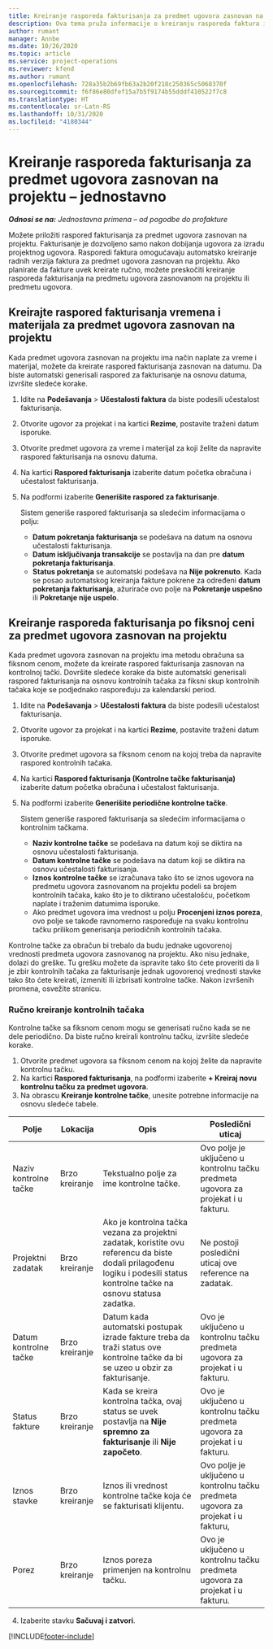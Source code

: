 ```yaml
---
title: Kreiranje rasporeda fakturisanja za predmet ugovora zasnovan na projektu – jednostavno
description: Ova tema pruža informacije o kreiranju rasporeda faktura i kontrolnih tačaka.
author: rumant
manager: Annbe
ms.date: 10/26/2020
ms.topic: article
ms.service: project-operations
ms.reviewer: kfend
ms.author: rumant
ms.openlocfilehash: 728a35b2b69fb63a2b20f218c250365c5068370f
ms.sourcegitcommit: f6f86e80dfef15a7b5f9174b55dddf410522f7c8
ms.translationtype: HT
ms.contentlocale: sr-Latn-RS
ms.lasthandoff: 10/31/2020
ms.locfileid: "4180344"
---
```

# <a name="create-invoice-schedules-on-a-project-based-contract-line---lite"></a>Kreiranje rasporeda fakturisanja za predmet ugovora zasnovan na projektu – jednostavno

_**Odnosi se na:** Jednostavna primena – od pogodbe do profakture_

Možete priložiti raspored fakturisanja za predmet ugovora zasnovan na projektu. Fakturisanje je dozvoljeno samo nakon dobijanja ugovora za izradu projektnog ugovora. Rasporedi faktura omogućavaju automatsko kreiranje radnih verzija faktura za predmet ugovora zasnovan na projektu. Ako planirate da fakture uvek kreirate ručno, možete preskočiti kreiranje rasporeda fakturisanja na predmetu ugovora zasnovanom na projektu ili predmetu ugovora.

## <a name="create-a-time-and-material-invoice-schedule-for-a-project-based-contract-line"></a>Kreirajte raspored fakturisanja vremena i materijala za predmet ugovora zasnovan na projektu

Kada predmet ugovora zasnovan na projektu ima način naplate za vreme i materijal, možete da kreirate raspored fakturisanja zasnovan na datumu. Da biste automatski generisali raspored za fakturisanje na osnovu datuma, izvršite sledeće korake.

1. Idite na **Podešavanja** > **Učestalosti faktura** da biste podesili učestalost fakturisanja.
2. Otvorite ugovor za projekat i na kartici **Rezime**, postavite traženi datum isporuke.
3. Otvorite predmet ugovora za vreme i materijal za koji želite da napravite raspored fakturisanja na osnovu datuma. 
4. Na kartici **Raspored fakturisanja** izaberite datum početka obračuna i učestalost fakturisanja. 
5. Na podformi izaberite **Generišite raspored za fakturisanje**.

    Sistem generiše raspored fakturisanja sa sledećim informacijama o polju:

    - **Datum pokretanja fakturisanja** se podešava na datum na osnovu učestalosti fakturisanja.
    - **Datum isključivanja transakcije** se postavlja na dan pre **datum pokretanja fakturisanja**.
    - **Status pokretanja** se automatski podešava na **Nije pokrenuto**. Kada se posao automatskog kreiranja fakture pokrene za određeni **datum pokretanja fakturisanja**, ažuriraće ovo polje na **Pokretanje uspešno** ili **Pokretanje nije uspelo**.

## <a name="create-a-fixed-price-invoice-schedule-for-a-project-based-contract-line"></a>Kreiranje rasporeda fakturisanja po fiksnoj ceni za predmet ugovora zasnovan na projektu

Kada predmet ugovora zasnovan na projektu ima metodu obračuna sa fiksnom cenom, možete da kreirate raspored fakturisanja zasnovan na kontrolnoj tački. Dovršite sledeće korake da biste automatski generisali raspored fakturisanja na osnovu kontrolnih tačaka za fiksni skup kontrolnih tačaka koje se podjednako raspoređuju za kalendarski period.

1. Idite na **Podešavanja** > **Učestalosti faktura** da biste podesili učestalost fakturisanja.
2. Otvorite ugovor za projekat i na kartici **Rezime**, postavite traženi datum isporuke.
3. Otvorite predmet ugovora sa fiksnom cenom na kojoj treba da napravite raspored kontrolnih tačaka. 
4. Na kartici **Raspored fakturisanja (Kontrolne tačke fakturisanja)** izaberite datum početka obračuna i učestalost fakturisanja. 
5. Na podformi izaberite **Generišite periodične kontrolne tačke**.

    Sistem generiše raspored fakturisanja sa sledećim informacijama o kontrolnim tačkama.

    - **Naziv kontrolne tačke** se podešava na datum koji se diktira na osnovu učestalosti fakturisanja.
    - **Datum kontrolne tačke** se podešava na datum koji se diktira na osnovu učestalosti fakturisanja.
    - **Iznos kontrolne tačke** se izračunava tako što se iznos ugovora na predmetu ugovora zasnovanom na projektu podeli sa brojem kontrolnih tačaka, kako što je to diktirano učestalošću, početkom naplate i traženim datumima isporuke.
    - Ako predmet ugovora ima vrednost u polju **Procenjeni iznos poreza**, ovo polje se takođe ravnomerno raspoređuje na svaku kontrolnu tačku prilikom generisanja periodičnih kontrolnih tačaka.

Kontrolne tačke za obračun bi trebalo da budu jednake ugovorenoj vrednosti predmeta ugovora zasnovanog na projektu. Ako nisu jednake, dolazi do greške. Tu grešku možete da ispravite tako što ćete proveriti da li je zbir kontrolnih tačaka za fakturisanje jednak ugovorenoj vrednosti stavke tako što ćete kreirati, izmeniti ili izbrisati kontrolne tačke. Nakon izvršenih promena, osvežite stranicu.

### <a name="manually-create-milestones"></a>Ručno kreiranje kontrolnih tačaka

Kontrolne tačke sa fiksnom cenom mogu se generisati ručno kada se ne dele periodično. Da biste ručno kreirali kontrolnu tačku, izvršite sledeće korake.

1. Otvorite predmet ugovora sa fiksnom cenom na kojoj želite da napravite kontrolnu tačku. 
2. Na kartici **Raspored fakturisanja**, na podformi izaberite **+ Kreiraj novu kontrolnu tačku za predmet ugovora**.
3. Na obrascu **Kreiranje kontrolne tačke**, unesite potrebne informacije na osnovu sledeće tabele. 

| Polje | Lokacija | Opis | Posledični uticaj |
| --- | --- | --- | --- |
| Naziv kontrolne tačke | Brzo kreiranje | Tekstualno polje za ime kontrolne tačke. | Ovo polje je uključeno u kontrolnu tačku predmeta ugovora za projekat i u fakturu. |
| Projektni zadatak | Brzo kreiranje | Ako je kontrolna tačka vezana za projektni zadatak, koristite ovu referencu da biste dodali prilagođenu logiku i podesili status kontrolne tačke na osnovu statusa zadatka. | Ne postoji posledični uticaj ove reference na zadatak. |
| Datum kontrolne tačke | Brzo kreiranje | Datum kada automatski postupak izrade fakture treba da traži status ove kontrolne tačke da bi se uzeo u obzir za fakturisanje. | Ovo je uključeno u kontrolnu tačku predmeta ugovora za projekat i u fakturu. |
| Status fakture | Brzo kreiranje | Kada se kreira kontrolna tačka, ovaj status se uvek postavlja na **Nije spremno za fakturisanje** ili **Nije započeto**. | Ovo je uključeno u kontrolnu tačku predmeta ugovora za projekat i u fakturu. |
| Iznos stavke | Brzo kreiranje | Iznos ili vrednost kontrolne tačke koja će se fakturisati klijentu. | Ovo polje je uključeno u kontrolnu tačku predmeta ugovora za projekat i u fakturu, |
| Porez | Brzo kreiranje | Iznos poreza primenjen na kontrolnu tačku. | Ovo je uključeno u kontrolnu tačku predmeta ugovora za projekat i u fakturu. |

4. Izaberite stavku **Sačuvaj i zatvori**.


[!INCLUDE[footer-include](../../includes/footer-banner.md)]